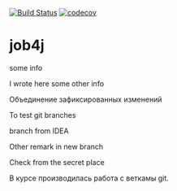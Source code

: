 [![Build Status](https://travis-ci.org/ForLearningAtJob4J/job4j.svg?branch=master)](https://travis-ci.org/ForLearningAtJob4J/job4j)
[![codecov](https://codecov.io/gh/ForLearningAtJob4J/job4j/branch/master/graph/badge.svg)](https://codecov.io/gh/ForLearningAtJob4J/job4j)
# job4j

some info

I wrote here some other info

Объединение зафиксированных изменений

To test git branches

branch from IDEA

Other remark in new branch

Check from the secret place

В курсе производилась работа с веткамы git.